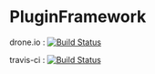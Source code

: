 # PluginFramework

drone.io : [![Build Status](https://drone.io/github.com/hexosse/PluginFramework/status.png)](https://drone.io/github.com/hexosse/PluginFramework/latest)

travis-ci : [![Build Status](https://travis-ci.org/hexosse/PluginFramework.svg?branch=master)](https://travis-ci.org/hexosse/PluginFramework)
